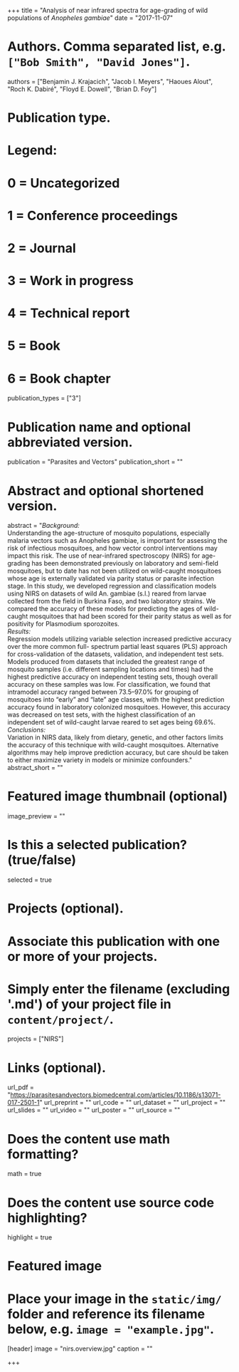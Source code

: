 +++
title = "Analysis of near infrared spectra for age-grading of wild populations of <i>Anopheles gambiae</i>"
date = "2017-11-07"

# Authors. Comma separated list, e.g. `["Bob Smith", "David Jones"]`.
authors = ["Benjamin J. Krajacich", "Jacob I. Meyers", "Haoues Alout", "Roch K. Dabiré", "Floyd E. Dowell", "Brian D. Foy"]

# Publication type.
# Legend:
# 0 = Uncategorized
# 1 = Conference proceedings
# 2 = Journal
# 3 = Work in progress
# 4 = Technical report
# 5 = Book
# 6 = Book chapter
publication_types = ["3"]

# Publication name and optional abbreviated version.
publication = "Parasites and Vectors"
publication_short = ""

# Abstract and optional shortened version.
abstract = "*Background:* <br /> Understanding the age-structure of mosquito populations, especially malaria vectors such as Anopheles gambiae, is important for assessing the risk of infectious mosquitoes, and how vector control interventions may impact this risk. The use of near-infrared spectroscopy (NIRS) for age-grading has been demonstrated previously on laboratory and semi-field mosquitoes, but to date has not been utilized on wild-caught mosquitoes whose age is externally validated via parity status or parasite infection stage. In this study, we developed regression and classification models using NIRS on datasets of wild An. gambiae (s.l.) reared from larvae collected from the field in Burkina Faso, and two laboratory strains. We compared the accuracy of these models for predicting the ages of wild-caught mosquitoes that had been scored for their parity status as well as for positivity for Plasmodium sporozoites.<br />*Results:* <br />Regression models utilizing variable selection increased predictive accuracy over the more common full- spectrum partial least squares (PLS) approach for cross-validation of the datasets, validation, and independent test sets. Models produced from datasets that included the greatest range of mosquito samples (i.e. different sampling locations and times) had the highest predictive accuracy on independent testing sets, though overall accuracy on these samples was low. For classification, we found that intramodel accuracy ranged between 73.5–97.0% for grouping of mosquitoes into “early” and “late” age classes, with the highest prediction accuracy found in laboratory colonized mosquitoes. However, this accuracy was decreased on test sets, with the highest classification of an independent set of wild-caught larvae reared to set ages being 69.6%.<br />*Conclusions:*<br /> Variation in NIRS data, likely from dietary, genetic, and other factors limits the accuracy of this technique with wild-caught mosquitoes. Alternative algorithms may help improve prediction accuracy, but care should be taken to either maximize variety in models or minimize confounders."
abstract_short = ""

# Featured image thumbnail (optional)
image_preview = ""

# Is this a selected publication? (true/false)
selected = true

# Projects (optional).
#   Associate this publication with one or more of your projects.
#   Simply enter the filename (excluding '.md') of your project file in `content/project/`.
projects = ["NIRS"]

# Links (optional).
url_pdf = "https://parasitesandvectors.biomedcentral.com/articles/10.1186/s13071-017-2501-1"
url_preprint = ""
url_code = ""
url_dataset = ""
url_project = ""
url_slides = ""
url_video = ""
url_poster = ""
url_source = ""

# Does the content use math formatting?
math = true

# Does the content use source code highlighting?
highlight = true

# Featured image
# Place your image in the `static/img/` folder and reference its filename below, e.g. `image = "example.jpg"`.
[header]
image = "nirs.overview.jpg"
caption = ""

+++

